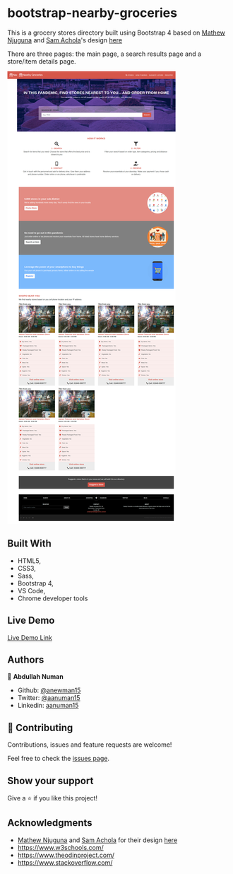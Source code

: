 # bootstrap-nearby-groceries
This is a grocery stores directory built using Bootstrap 4 based on [Mathew Njuguna](https://www.behance.net/mathewnjuguna) and [Sam Achola](https://www.behance.net/aweSam)'s design [here](https://www.behance.net/gallery/25563385/PatashuleKE)

There are three pages: the main page, a search results page and a store/item details page.

![screenshot](./images/app-screenshot.png)

## Built With

- HTML5,
- CSS3,
- Sass,
- Bootstrap 4,
- VS Code,
- Chrome developer tools

## Live Demo

[Live Demo Link](https://rawcdn.githack.com/anewman15/bootstrap-nearby-groceries/6c3a763dbc0aa11764e7edefb576781291fcdda4/index.html)

## Authors

👤 **Abdullah Numan**

- Github: [@anewman15](https://github.com/anewman15)
- Twitter: [@aanuman15](https://twitter.com/aanuman15)
- Linkedin: [aanuman15](https://www.linkedin.com/in/aanuman15/)

## 🤝 Contributing

Contributions, issues and feature requests are welcome!

Feel free to check the [issues page](/issues).

## Show your support

Give a ⭐️ if you like this project!

## Acknowledgments

- [Mathew Njuguna](https://www.behance.net/mathewnjuguna) and [Sam Achola](https://www.behance.net/aweSam) for their design [here](https://www.behance.net/gallery/25563385/PatashuleKE)
- https://www.w3schools.com/
- https://www.theodinproject.com/
- https://www.stackoverflow.com/
